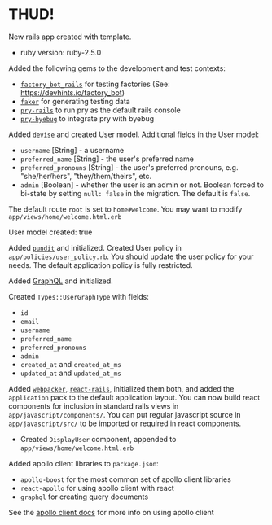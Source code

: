 # THUD!

New rails app created with template.


- ruby version: ruby-2.5.0


Added the following gems to the development and test contexts:

- [`factory_bot_rails`](https://github.com/thoughtbot/factory_bot) for testing factories (See: <https://devhints.io/factory_bot>)
- [`faker`](https://github.com/stympy/faker) for generating testing data
- [`pry-rails`](https://github.com/rweng/pry-rails) to run pry as the default rails console
- [`pry-byebug`](https://github.com/deivid-rodriguez/pry-byebug) to integrate pry with byebug


Added [`devise`](https://github.com/plataformatec/devise) and created User model. Additional fields in the User model:

- `username` [String] - a username
- `preferred_name` [String] - the user's preferred name
- `preferred_pronouns` [String] - the user's preferred pronouns, e.g. "she/her/hers", "they/them/theirs", etc.
- `admin` [Boolean] - whether the user is an admin or not. Boolean forced to bi-state by setting `null: false` in the migration. The default is `false`.

The default route `root` is set to `home#welcome`. You may want to modify `app/views/home/welcome.html.erb`

User model created: true


Added [`pundit`](https://github.com/varvet/pundit) and initialized. Created User policy in `app/policies/user_policy.rb`. You should update the user policy for your needs. The default application policy is fully restricted.



Added [GraphQL](http://graphql-ruby.org/) and initialized.

Created `Types::UserGraphType` with fields:

- `id`
- `email`
- `username`
- `preferred_name`
- `preferred_pronouns`
- `admin`
- `created_at` and `created_at_ms`
- `updated_at` and `updated_at_ms`



Added [`webpacker`](https://github.com/rails/webpacker), [`react-rails`](https://github.com/reactjs/react-rails), initialized them both, and added the `application` pack to the default application layout.  You can now build react components for inclusion in standard rails views in `app/javascript/components/`. You can put regular javascript source in `app/javascript/src/` to be imported or required in react components.

- Created `DisplayUser` component, appended to `app/views/home/welcome.html.erb`


Added apollo client libraries to `package.json`:

- `apollo-boost` for the most common set of apollo client libraries
- `react-apollo` for using apollo client with react
- `graphql` for creating query documents

See the [apollo client docs](https://www.apollographql.com/docs/react/) for more info on using apollo client

